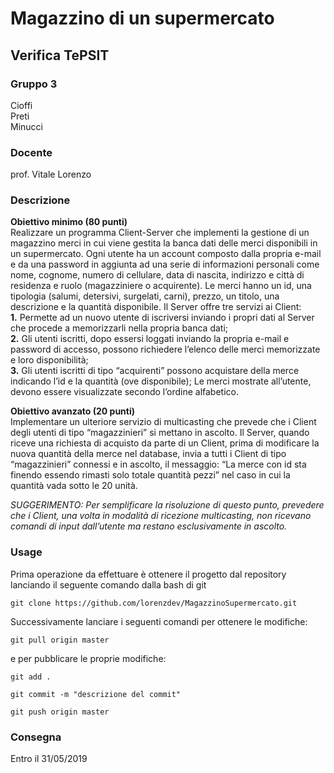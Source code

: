 # Magazzino di un supermercato

## Verifica TePSIT

### Gruppo 3

Cioffi    
Preti    
Minucci    

### Docente

prof. Vitale Lorenzo

### Descrizione
**Obiettivo minimo (80 punti)**  
Realizzare un programma Client-Server che implementi la gestione di un magazzino merci in cui
viene gestita la banca dati delle merci disponibili in un supermercato.
Ogni utente ha un account composto dalla propria e-mail e da una password in aggiunta ad una serie
di informazioni personali come nome, cognome, numero di cellulare, data di nascita, indirizzo e
città di residenza e ruolo (magazziniere o acquirente).
Le merci hanno un id, una tipologia (salumi, detersivi, surgelati, carni), prezzo, un titolo, una
descrizione e la quantità disponibile.
Il Server offre tre servizi ai Client:  
**1.** Permette ad un nuovo utente di iscriversi inviando i propri dati al Server che procede a
memorizzarli nella propria banca dati;  
**2.** Gli utenti iscritti, dopo essersi loggati inviando la propria e-mail e password di accesso,
possono richiedere l’elenco delle merci memorizzate e loro disponibilità;  
**3.** Gli utenti iscritti di tipo “acquirenti” possono acquistare della merce indicando l’id e la
quantità (ove disponibile);
Le merci mostrate all’utente, devono essere visualizzate secondo l’ordine alfabetico.  

**Obiettivo avanzato (20 punti)**  
Implementare un ulteriore servizio di multicasting che prevede che i Client degli utenti di tipo
“magazzinieri” si mettano in ascolto.
Il Server, quando riceve una richiesta di acquisto da parte di un Client, prima di modificare la nuova
quantità della merce nel database, invia a tutti i Client di tipo “magazzinieri” connessi e in ascolto,
il messaggio: “La merce con id sta finendo essendo rimasti solo totale quantità pezzi” nel caso in
cui la quantità vada sotto le 20 unità.  
 
*SUGGERIMENTO: Per semplificare la risoluzione di questo punto, prevedere che i Client, una volta in modalità
di ricezione multicasting, non ricevano comandi di input dall’utente ma restano esclusivamente in
ascolto.*


### Usage

Prima operazione da effettuare è ottenere il progetto dal repository lanciando il seguente comando dalla bash di git
  
```
git clone https://github.com/lorenzdev/MagazzinoSupermercato.git 
```
  
Successivamente lanciare i seguenti comandi per ottenere le modifiche:

```
git pull origin master
```  

e per pubblicare le proprie modifiche:

```
git add .
```  
```
git commit -m "descrizione del commit"
```  
```
git push origin master
```  

### Consegna
Entro il 31/05/2019
